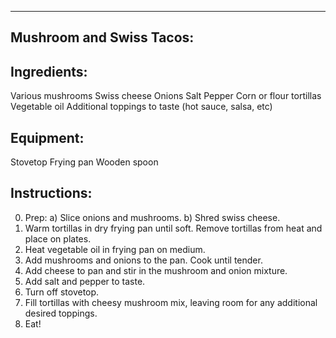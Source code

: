 ------------------------------------------------------------------
Mushroom and Swiss Tacos:
------------------------------------------------------------------

Ingredients:
-------------------
Various mushrooms
Swiss cheese
Onions
Salt
Pepper
Corn or flour tortillas
Vegetable oil
Additional toppings to taste (hot sauce, salsa, etc)

Equipment:
------------------
Stovetop
Frying pan
Wooden spoon

Instructions:
-------------------
0) Prep:
   a) Slice onions and mushrooms.
   b) Shred swiss cheese.
1) Warm tortillas in dry frying pan until soft. Remove tortillas from heat and place on plates.
2) Heat vegetable oil in frying pan on medium.
3) Add mushrooms and onions to the pan. Cook until tender.
4) Add cheese to pan and stir in the mushroom and onion mixture.
5) Add salt and pepper to taste.
6) Turn off stovetop.
7) Fill tortillas with cheesy mushroom mix, leaving room for any additional desired toppings.
8) Eat!

